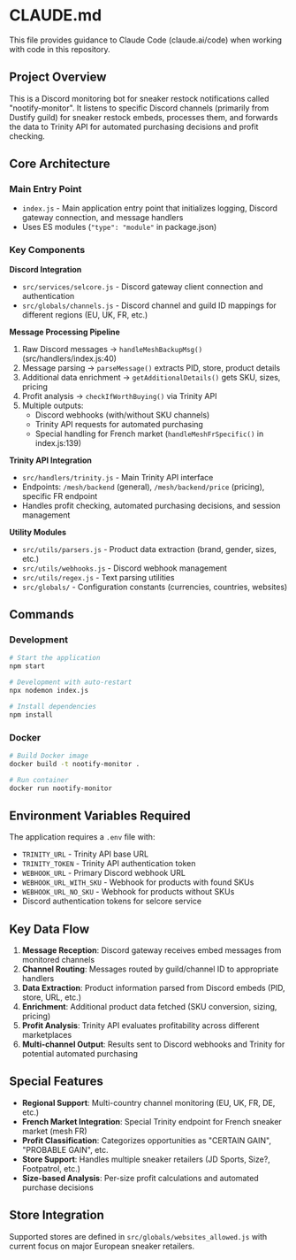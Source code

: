 # CLAUDE.md

This file provides guidance to Claude Code (claude.ai/code) when working with code in this repository.

## Project Overview

This is a Discord monitoring bot for sneaker restock notifications called "nootify-monitor". It listens to specific Discord channels (primarily from Dustify guild) for sneaker restock embeds, processes them, and forwards the data to Trinity API for automated purchasing decisions and profit checking.

## Core Architecture

### Main Entry Point
- `index.js` - Main application entry point that initializes logging, Discord gateway connection, and message handlers
- Uses ES modules (`"type": "module"` in package.json)

### Key Components

**Discord Integration**
- `src/services/selcore.js` - Discord gateway client connection and authentication
- `src/globals/channels.js` - Discord channel and guild ID mappings for different regions (EU, UK, FR, etc.)

**Message Processing Pipeline**
1. Raw Discord messages → `handleMeshBackupMsg()` (src/handlers/index.js:40)
2. Message parsing → `parseMessage()` extracts PID, store, product details
3. Additional data enrichment → `getAdditionalDetails()` gets SKU, sizes, pricing
4. Profit analysis → `checkIfWorthBuying()` via Trinity API
5. Multiple outputs:
   - Discord webhooks (with/without SKU channels)
   - Trinity API requests for automated purchasing
   - Special handling for French market (`handleMeshFrSpecific()` in index.js:139)

**Trinity API Integration**
- `src/handlers/trinity.js` - Main Trinity API interface
- Endpoints: `/mesh/backend` (general), `/mesh/backend/price` (pricing), specific FR endpoint
- Handles profit checking, automated purchasing decisions, and session management

**Utility Modules**
- `src/utils/parsers.js` - Product data extraction (brand, gender, sizes, etc.)
- `src/utils/webhooks.js` - Discord webhook management
- `src/utils/regex.js` - Text parsing utilities
- `src/globals/` - Configuration constants (currencies, countries, websites)

## Commands

### Development
```bash
# Start the application
npm start

# Development with auto-restart
npx nodemon index.js

# Install dependencies
npm install
```

### Docker
```bash
# Build Docker image
docker build -t nootify-monitor .

# Run container
docker run nootify-monitor
```

## Environment Variables Required

The application requires a `.env` file with:
- `TRINITY_URL` - Trinity API base URL
- `TRINITY_TOKEN` - Trinity API authentication token
- `WEBHOOK_URL` - Primary Discord webhook URL
- `WEBHOOK_URL_WITH_SKU` - Webhook for products with found SKUs
- `WEBHOOK_URL_NO_SKU` - Webhook for products without SKUs
- Discord authentication tokens for selcore service

## Key Data Flow

1. **Message Reception**: Discord gateway receives embed messages from monitored channels
2. **Channel Routing**: Messages routed by guild/channel ID to appropriate handlers
3. **Data Extraction**: Product information parsed from Discord embeds (PID, store, URL, etc.)
4. **Enrichment**: Additional product data fetched (SKU conversion, sizing, pricing)
5. **Profit Analysis**: Trinity API evaluates profitability across different marketplaces
6. **Multi-channel Output**: Results sent to Discord webhooks and Trinity for potential automated purchasing

## Special Features

- **Regional Support**: Multi-country channel monitoring (EU, UK, FR, DE, etc.)
- **French Market Integration**: Special Trinity endpoint for French sneaker market (mesh FR)
- **Profit Classification**: Categorizes opportunities as "CERTAIN GAIN", "PROBABLE GAIN", etc.
- **Store Support**: Handles multiple sneaker retailers (JD Sports, Size?, Footpatrol, etc.)
- **Size-based Analysis**: Per-size profit calculations and automated purchase decisions

## Store Integration

Supported stores are defined in `src/globals/websites_allowed.js` with current focus on major European sneaker retailers.